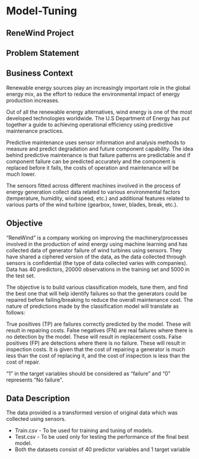 # Model-Tuning
## ReneWind Project

## Problem Statement
## Business Context

Renewable energy sources play an increasingly important role in the global energy mix, as the effort to reduce the environmental impact of energy production increases.

Out of all the renewable energy alternatives, wind energy is one of the most developed technologies worldwide. The U.S Department of Energy has put together a guide to achieving operational efficiency using predictive maintenance practices.

Predictive maintenance uses sensor information and analysis methods to measure and predict degradation and future component capability. The idea behind predictive maintenance is that failure patterns are predictable and if component failure can be predicted accurately and the component is replaced before it fails, the costs of operation and maintenance will be much lower.

The sensors fitted across different machines involved in the process of energy generation collect data related to various environmental factors (temperature, humidity, wind speed, etc.) and additional features related to various parts of the wind turbine (gearbox, tower, blades, break, etc.).

## Objective

“ReneWind” is a company working on improving the machinery/processes involved in the production of wind energy using machine learning and has collected data of generator failure of wind turbines using sensors. They have shared a ciphered version of the data, as the data collected through sensors is confidential (the type of data collected varies with companies). Data has 40 predictors, 20000 observations in the training set and 5000 in the test set.

The objective is to build various classification models, tune them, and find the best one that will help identify failures so that the generators could be repaired before failing/breaking to reduce the overall maintenance cost. The nature of predictions made by the classification model will translate as follows:

True positives (TP) are failures correctly predicted by the model. These will result in repairing costs.
False negatives (FN) are real failures where there is no detection by the model. These will result in replacement costs.
False positives (FP) are detections where there is no failure. These will result in inspection costs.
It is given that the cost of repairing a generator is much less than the cost of replacing it, and the cost of inspection is less than the cost of repair.

“1” in the target variables should be considered as “failure” and “0” represents “No failure”.

## Data Description

The data provided is a transformed version of original data which was collected using sensors.
* Train.csv - To be used for training and tuning of models.
* Test.csv - To be used only for testing the performance of the final best model.
* Both the datasets consist of 40 predictor variables and 1 target variable

